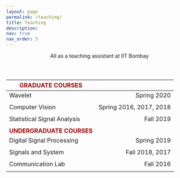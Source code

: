 ```yaml
---
layout: page
permalink: /teaching/
title: Teaching
description: 
nav: true
nav_order: 5
---
```


  <header class="post-header">
    <p class="post-description">All as a teaching assistant at IIT Bombay</p>
  </header>

  <article>
    <table>
  <thead>
    <tr>
      <th><strong><span style="color:#990000">GRADUATE COURSES</span></strong></th>
      <th style="text-align: right"> </th>
    </tr>
  </thead>
  <tbody>
    <tr>
      <td>Wavelet</td>
      <td style="text-align: right">Spring 2020</td>
    </tr>
    <tr>
      <td style="text-align: right"> </td>
    </tr>
    <tr>
     <td>Computer Vision</td>
    <td style="text-align: right">Spring 2016, 2017, 2018</td>
    </tr>
    <tr>
      <td style="text-align: right"> </td>
    </tr>
    <tr>
     <td>Statistical Signal Analysis</td>
    <td style="text-align: right">Fall 2019</td>
    </tr>
    <tr>
      <td style="text-align: right"> </td>
    </tr>
    <tr>
      <td><strong><span style="color:#990000">UNDERGRADUATE COURSES</span></strong></td>
      <td style="text-align: right"> </td>
    </tr>
    <tr>
     <td>Digital Signal Processing</td>
     <td style="text-align: right">Spring 2019</td>
    </tr>
    <tr> 
      <td style="text-align: right"> </td>
    </tr>
    <tr>
     <td>Signals and System</td>
    <td style="text-align: right">Fall 2018, 2017</td>
    </tr>
    <tr>
      <td style="text-align: right"> </td>
    </tr>
        <tr>
     <td>Communication Lab</td>
    <td style="text-align: right">Fall 2016</td>
    </tr>
    <tr>
      <td style="text-align: right"> </td>
    </tr>
  </tbody>
</table>

<!-- 
<br> Wavelet  [Spring 2020] </br>
Computer Vision [Spring 2016, Spring 2017, Spring 2018]
Statistical Signal Analysis  [Fall 2019]
Digital Signal Processing  [Spring 2019]
Signals and System [Fall 2017, Fall 2018]
Communication Lab  [Fall 2016] -->